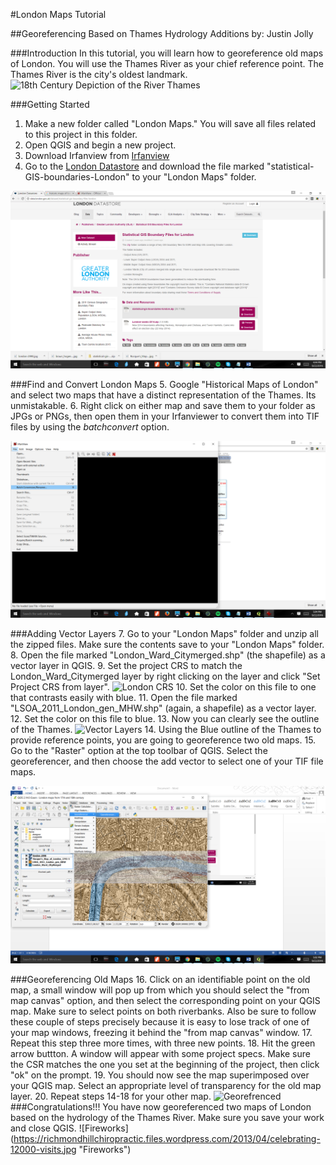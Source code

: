 #London Maps Tutorial

##Georeferencing Based on Thames Hydrology
Additions by: Justin Jolly

###Introduction
In this tutorial, you will learn how to georeference old maps of London. You will use the Thames River as your chief reference point. The Thames River is the city's oldest landmark.
![18th Century Depiction of the River Thames](http://www.gac.culture.gov.uk/images%5Clarger%5C10862.jpg)

###Getting Started
1. Make a new folder called "London Maps." You will save all files related to this project in this folder.
2. Open QGIS and begin a new project.
3. Download Irfanview from [Irfanview](http://www.irfanview.com/)
4. Go to the [London Datastore](http://data.london.gov.uk/dataset/statistical-gis-boundary-files-london) and download the file marked "statistical-GIS-boundaries-London" to your "London Maps" folder.

![London Data](/LondonDataPic.png)

###Find and Convert London Maps
5. Google "Historical Maps of London" and select two maps that have a distinct representation of the Thames. Its unmistakable.
6. Right click on either map and save them to your folder as JPGs or PNGs, then open them in your Irfanviewer to convert them into TIF files by using the _batchconvert_ option.

![Irfan](/IrfanConvertPic.png)

###Adding Vector Layers
7. Go to your "London Maps" folder and unzip all the zipped files. Make sure the contents save to your "London Maps" folder.
8. Open the file marked "London_Ward_Citymerged.shp" (the shapefile) as a vector layer in QGIS.
9. Set the project CRS to match the London_Ward_Citymerged layer by right clicking on the layer and click "Set Project CRS from layer".
![London CRS](http://i1092.photobucket.com/albums/i405/finbar01/London%20CRS_zpsd5fap1nm.png)
10. Set the color on this file to one that contrasts easily with blue.
11. Open the file marked "LSOA_2011_London_gen_MHW.shp" (again, a shapefile) as a vector layer.
12. Set the color on this file to blue.
13. Now you can clearly see the outline of the Thames.
![Vector Layers](http://i1092.photobucket.com/albums/i405/finbar01/London%20vector%20layers_zpsfrevsmh1.png) 
14. Using the Blue outline of the Thames to provide reference points, you are going to georeference two old maps.
15. Go to the "Raster" option at the top toolbar of QGIS. Select the georeferencer, and then choose the add vector to select one of your TIF file maps.

![Georeferencer](/QGISLondonGeoRef.png)

###Georeferencing Old Maps
16. Click on an identifiable point on the old map, a small window will pop up from which you should select the "from map canvas" option, and then select the corresponding point on your QGIS map. Make sure to select points on both riverbanks. Also be sure to follow these couple of steps precisely because it is easy to lose track of one of your map windows, freezing it behind the "from map canvas" window.
17. Repeat this step three more times, with three new points.
18. Hit the green arrow buttton. A window will appear with some project specs. Make sure the CSR matches the one you set at the beginning of the project, then click "ok" on the prompt.
19. You should now see the map superimposed over your QGIS map. Select an appropriate level of transparency for the old map layer.
20. Repeat steps 14-18 for your other map.
![Georefrenced](http://i1092.photobucket.com/albums/i405/finbar01/London%20Georefrenced_zpse2kvwa2v.png)
###Congratulations!!! You have now georeferenced two maps of London based on the hydrology of the Thames River. Make sure you save your work and close QGIS.
![Fireworks] (https://richmondhillchiropractic.files.wordpress.com/2013/04/celebrating-12000-visits.jpg "Fireworks")